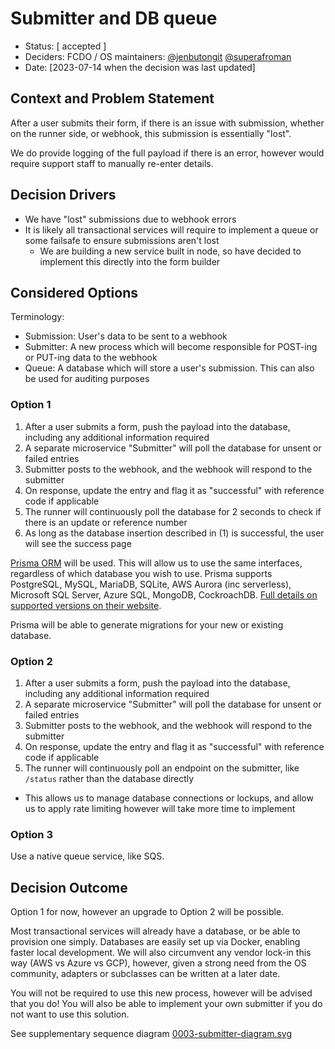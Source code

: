 # Submitter and DB queue

- Status: [ accepted ]
- Deciders: FCDO / OS maintainers: [@jenbutongit](https://github.com/jenbutongit) [@superafroman](https://github.com/superafroman)
- Date: [2023-07-14 when the decision was last updated]

## Context and Problem Statement

After a user submits their form, if there is an issue with submission, whether on the runner side, or webhook, this submission is essentially "lost".

We do provide logging of the full payload if there is an error, however would require support staff to manually re-enter details.

## Decision Drivers

- We have "lost" submissions due to webhook errors
- It is likely all transactional services will require to implement a queue or some failsafe to ensure submissions aren't lost
  - We are building a new service built in node, so have decided to implement this directly into the form builder

## Considered Options

Terminology:

- Submission: User's data to be sent to a webhook
- Submitter: A new process which will become responsible for POST-ing or PUT-ing data to the webhook
- Queue: A database which will store a user's submission. This can also be used for auditing purposes

### Option 1

1. After a user submits a form, push the payload into the database, including any additional information required
2. A separate microservice "Submitter" will poll the database for unsent or failed entries
3. Submitter posts to the webhook, and the webhook will respond to the submitter
4. On response, update the entry and flag it as "successful" with reference code if applicable
5. The runner will continuously poll the database for 2 seconds to check if there is an update or reference number
6. As long as the database insertion described in (1) is successful, the user will see the success page

[Prisma ORM](https://www.prisma.io/) will be used. This will allow us to use the same interfaces, regardless of which database you wish to use.
Prisma supports PostgreSQL, MySQL, MariaDB, SQLite, AWS Aurora (inc serverless), Microsoft SQL Server, Azure SQL, MongoDB, CockroachDB.
[Full details on supported versions on their website](https://www.prisma.io/docs/reference/database-reference/supported-databases).

Prisma will be able to generate migrations for your new or existing database.

### Option 2

1. After a user submits a form, push the payload into the database, including any additional information required
2. A separate microservice "Submitter" will poll the database for unsent or failed entries
3. Submitter posts to the webhook, and the webhook will respond to the submitter
4. On response, update the entry and flag it as "successful" with reference code if applicable
5. The runner will continuously poll an endpoint on the submitter, like `/status` rather than the database directly

- This allows us to manage database connections or lockups, and allow us to apply rate limiting however will take more time to implement

### Option 3

Use a native queue service, like SQS.

## Decision Outcome

Option 1 for now, however an upgrade to Option 2 will be possible.

Most transactional services will already have a database, or be able to provision one simply.
Databases are easily set up via Docker, enabling faster local development. We will also circumvent any vendor lock-in this way (AWS vs Azure vs GCP),
however, given a strong need from the OS community, adapters or subclasses can be written at a later date.

You will not be required to use this new process, however will be advised that you do!
You will also be able to implement your own submitter if you do not want to use this solution.

See supplementary sequence diagram [0003-submitter-diagram.svg](./0003-submitter-diagram.svg)
